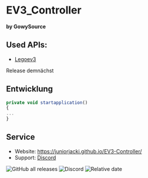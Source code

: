 # EV3_Controller
**by GowySource**
## Used APIs:
- [Legoev3](https://github.com/BrianPeek/legoev3)

Release demnächst

## Entwicklung

```javascript
private void startapplication()
{
...
}
```


## Service
- Website: https://juniorjacki.github.io/EV3-Controller/
- Support: [Discord](https://discord.gg/pf4FaBXtX7)


![GitHub all releases](https://img.shields.io/github/downloads/JuniorJacki/EV3-Controller/total?label=Downloads&logo=GITHUB&logoColor=%23ff0000) 
![Discord](https://img.shields.io/discord/897018883452571669?label=Discord&logo=Discord)
![Relative date](https://img.shields.io/date/1634070632?label=Letztes%20Update&logo=CLockify)

